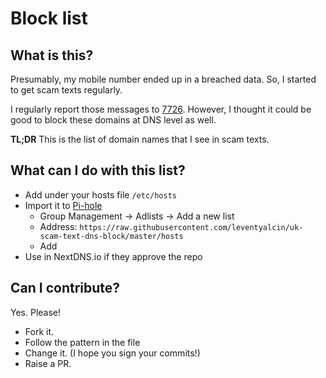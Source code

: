 # Block list

## What is this?

Presumably, my mobile number ended up in a breached data. So, I started to get scam texts regularly.

I regularly report those messages to [7726](https://www.ofcom.org.uk/phones-telecoms-and-internet/advice-for-consumers/problems/tackling-nuisance-calls-and-messages/spam-texts). However, I thought it could be good to block these domains at DNS level as well.

**TL;DR** This is the list of domain names that I see in scam texts.

## What can I do with this list?

* Add under your hosts file `/etc/hosts`
* Import it to [Pi-hole](https://docs.pi-hole.net/database/gravity/example/#example-2-blocklist-management)
  * Group Management -> Adlists -> Add a new list
  * Address: `https://raw.githubusercontent.com/leventyalcin/uk-scam-text-dns-block/master/hosts`
  * Add
* Use in NextDNS.io if they approve the repo

## Can I contribute?

Yes. Please!

* Fork it.
* Follow the pattern in the file
* Change it. (I hope you sign your commits!)
* Raise a PR.
